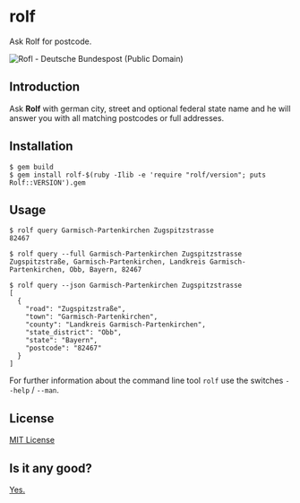 # rolf

Ask Rolf for postcode.

![Rofl - Deutsche Bundespost (Public Domain) ](https://www.stupidedia.org/images/9/93/ROLF_-_DEUTSCHE_POST_-_DEUTSCHE_BUNDESPOST_I.jpg "Rolf - Deutsche Bundespost (Public Domain)")

## Introduction

Ask **Rolf** with german city, street and optional federal state name and he will
answer you with all matching postcodes or full addresses.

## Installation

    $ gem build
    $ gem install rolf-$(ruby -Ilib -e 'require "rolf/version"; puts Rolf::VERSION').gem

## Usage

    $ rolf query Garmisch-Partenkirchen Zugspitzstrasse
    82467

    $ rolf query --full Garmisch-Partenkirchen Zugspitzstrasse
    Zugspitzstraße, Garmisch-Partenkirchen, Landkreis Garmisch-Partenkirchen, Obb, Bayern, 82467

    $ rolf query --json Garmisch-Partenkirchen Zugspitzstrasse
    [
      {
        "road": "Zugspitzstraße",
        "town": "Garmisch-Partenkirchen",
        "county": "Landkreis Garmisch-Partenkirchen",
        "state_district": "Obb",
        "state": "Bayern",
        "postcode": "82467"
      }
    ]

For further information about the command line tool `rolf` use the switches
`--help` / `--man`.

## License

[MIT License](https://spdx.org/licenses/MIT.html)

## Is it any good?

[Yes.](https://news.ycombinator.com/item?id=3067434)
